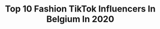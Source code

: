 ---
title: Top 10 Fashion TikTok Influencers In Belgium In 2020
description: >-
  Find top fashion TikTok influencers in Belgium in 2020. Most popular hashtags: #dance #fashion #coronavirus #quarantine.
platform: TikTok
profiles:
  - username: "kayleemoonkitty"
    fullname: >-
      Kaylee
    location: "Belgium"
    followers: 152043
    engagement: 2679
    commentsToLikes: 0.058794
    id: ck8ade3fu5i6a0j78bvdxks6q
    verified: true
    hashtags: "#splittongue, #makeupchallenge, #challenge, #dance"
  - username: "majalex_"
    fullname: >-
      MAJA LEX 
    location: "Belgium"
    followers: 24338
    engagement: 1189
    commentsToLikes: 0.013668
    id: cka0rviilioiy0i78pc2d683t
    verified: false
    hashtags: "#becomingamodel, #modelstory, #tips, #whatieatinaday"
  - username: "iamstefanny"
    fullname: >-
      iamstefanny 
    location: "Belgium"
    followers: 35577
    engagement: 1674
    commentsToLikes: 0.012149
    id: ck9em4wpvdldd0j78qbir2fet
    verified: false
    hashtags: "#mugshot, #foyou, #haul, #paris"
  - username: "suspiciousantwerp"
    fullname: >-
      Suspicious Antwerp
    location: "Belgium"
    followers: 50688
    engagement: 1027
    commentsToLikes: 0.025920
    id: ck8kmurq8ab1t0j783lu1j5x0
    verified: true
    hashtags: "#model, #4u, #longboarding, #vlogsquad"
  - username: "donabr_dqnn_officiel"
    fullname: >-
      donabr_dqnn_officiel
    location: "Belgium"
    followers: 3304
    engagement: 940
    commentsToLikes: 0.030857
    id: cka0phz4e8cmu0i78sk9rgsv1
    verified: false
    hashtags: "#covid19, #pourtoi, #like4like, #instamood"
  - username: "tulipa_dias"
    fullname: >-
      tulipa_dias
    location: "Belgium"
    followers: 16607
    engagement: 409
    commentsToLikes: 0.017972
    id: cka0s3shqjsao0i78krs6v3os
    verified: false
    hashtags: "#makeuptable, #cabincrewlife, #model, #style"
  - username: "sasabylopez"
    fullname: >-
      Sasa
    location: "Belgium"
    followers: 35180
    engagement: 309
    commentsToLikes: 0.024571
    id: ck83x2oc3nr4g0j782rrzu4zz
    verified: false
    hashtags: "#fashionnova, #guesschallenge, #lookoftheday, #ootdchallenge"
  - username: "nenamaesen"
    fullname: >-
      ♕ Nena ♕
    location: "Belgium"
    followers: 2058
    engagement: 2957
    commentsToLikes: 0.124181
    id: ck9eroawc2n480j789nzw5r1l
    verified: false
    hashtags: "#selfmadedance, #lacasadepapel, #quarantinelife, #viral"
  - username: "aurelieorton"
    fullname: >-
      Jewel horse
    location: "Belgium"
    followers: 5827
    engagement: 1999
    commentsToLikes: 0.054593
    id: ck9eo5hx8mmmy0j78jd29v3t1
    verified: false
    hashtags: "#1000abo, #myjewellery, #galopp, #animalrights"
  - username: "steffimercie5"
    fullname: >-
      Official Steffi <3
    location: "Belgium"
    followers: 417969
    engagement: 2298
    commentsToLikes: 0.015637
    id: ck8ae2zn09cs80j7862fjjmh0
    verified: false
    hashtags: "#fashion, #positivevibes, #shoppinghaul, #duet"
---
